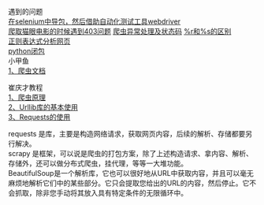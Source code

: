 遇到的问题<br>
[在selenium中导包，然后借助自动化测试工具webdriver](https://blog.csdn.net/qq_36279445/article/details/80110333)<br>
[爬取猫眼电影的时候遇到403问题](https://blog.csdn.net/weixin_40567229/article/details/84545576)
[爬虫异常处理及状态码](https://blog.csdn.net/power0405hf/article/details/45070437)
[%r和%s的区别](https://www.jb51.net/article/108589.htm)<br>
[正则表达式分析网页](https://blog.csdn.net/eastmount/article/details/51082253)<br>
[python闭包](https://www.cnblogs.com/Lin-Yi/p/7305364.html)<br>
小甲鱼<br>
[1、爬虫文档](https://fishc.com.cn/thread-117513-1-1.html)<br>


崔庆才教程<br>
[1、爬虫原理](https://www.cnblogs.com/zhaof/p/6898138.html)<br>
[2、Urllib库的基本使用](https://www.cnblogs.com/zhaof/p/6910871.html)<br>
[3、Requests的使用](https://www.cnblogs.com/zhaof/p/6915127.html)<br>




requests 是库，主要是构造网络请求，获取网页内容，后续的解析、存储都要另行解决。<br>
scrapy 是框架，可以说是爬虫的打包方案，除了上述构造请求、拿内容、解析、存储外，还可以做分布式爬虫，挂代理，等等一大堆功能。<br>
BeautifulSoup是一个解析库，它也可以很好地从URL中获取内容，并且可以毫无麻烦地解析它们中的某些部分。它只会提取您给出的URL的内容，然后停止。它不会抓取，除非您手动将其放入具有特定条件的无限循环中。<br>

